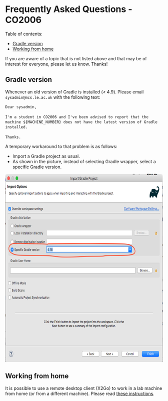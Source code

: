 <link rel='stylesheet' href='./web/swiss.css'/>

# Frequently Asked Questions - CO2006

Table of contents:
* [Gradle version](#gradle-version)
* [Working from home](#working-from-home)

If you are aware of a topic that is not listed above and that may be of interest for everyone, please let us know. Thanks!


## Gradle version 

Whenever an old version of Gradle is installed (< 4.9). Please email `sysadmin@mcs.le.ac.uk` with the following text:

```
Dear sysadmin,

I'm a student in CO2006 and I've been advised to report that the machine ${MACHINE_NUMBER} does not have the latest version of Gradle installed.

Thanks.
```

A temporary workaround to that problem is as follows:
* Import a Gradle project as usual.
* As shown in the picture, instead of selecting Gradle wrapper, select a specific Gradle version.

<img src="web/gradle_version.png" alt="Gradle version dialog box" height="600" width="800">

## Working from home

It is possible to use a remote desktop client (X2Go) to work in a lab machine from home (or from a different machine). Please read [these instructions](https://campus.cs.le.ac.uk/labsupport/usinglinux/remotelinux).
